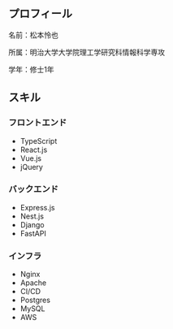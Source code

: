 ## プロフィール
名前：松本怜也

所属：明治大学大学院理工学研究科情報科学専攻

学年：修士1年

## スキル
### フロントエンド
* TypeScript
* React.js
* Vue.js
* jQuery

### バックエンド
* Express.js
* Nest.js
* Django
* FastAPI

### インフラ
* Nginx
* Apache
* CI/CD
* Postgres
* MySQL
* AWS
